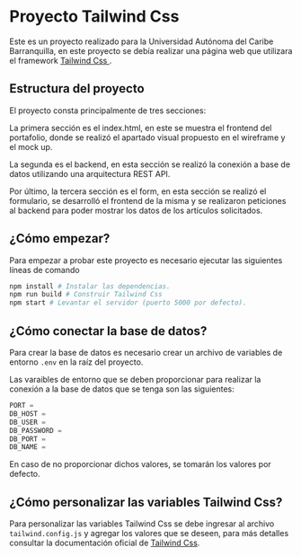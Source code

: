 # Proyecto Tailwind Css
Este es un proyecto realizado para la Universidad Autónoma del Caribe Barranquilla, en este proyecto se debía realizar una página web que utilizara el framework <a href="https://tailwindcss.com/">Tailwind Css </a>.

## Estructura del proyecto
El proyecto consta principalmente de tres secciones:

La primera sección es el index.html, en este se muestra el frontend del portafolio, donde se realizó el apartado visual propuesto en el wireframe y el mock up.

La segunda es el backend, en esta sección se realizó la conexión a base de datos utilizando una arquitectura REST API. 

Por último, la tercera sección es el form, en esta sección se realizó el formulario, se desarrolló el frontend de la misma y se realizaron peticiones al backend para poder mostrar los datos de los artículos solicitados.

## ¿Cómo empezar?
Para empezar a probar este proyecto es necesario ejecutar las siguientes líneas de comando
```bash
npm install # Instalar las dependencias.
npm run build # Construir Tailwind Css
npm start # Levantar el servidor (puerto 5000 por defecto).
```

## ¿Cómo conectar la base de datos?
Para crear la base de datos es necesario crear un archivo de variables de entorno <code>.env</code> en la raíz del proyecto.

Las varaibles de entorno que se deben proporcionar para realizar la conexión a la base de datos que se tenga son las siguientes:
```js
PORT = 
DB_HOST = 
DB_USER = 
DB_PASSWORD = 
DB_PORT = 
DB_NAME = 
```

En caso de no proporcionar dichos valores, se tomarán los valores por defecto.

## ¿Cómo personalizar las variables Tailwind Css?
Para personalizar las variables Tailwind Css se debe ingresar al archivo <code>tailwind.config.js</code>
y agregar los valores que se deseen, para más detalles consultar la documentación oficial de <a href="https://tailwindcss.com/docs/configuration">Tailwind Css</a>.